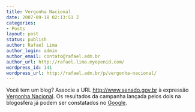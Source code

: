 ```yaml
---
title: Vergonha Nacional
date: 2007-09-18 02:13:51 Z
categories:
- Posts
layout: post
status: publish
author: Rafael Lima
author_login: admin
author_email: contato@rafael.adm.br
author_url: http://rafael.lima.myopenid.com/
wordpress_id: 141
wordpress_url: http://rafael.adm.br/p/vergonha-nacional/
---
```


Voc&ecirc; tem um blog? Associe a URL <a target="_blank" href="http://www.senado.gov.br/">http://www.senado.gov.br</a> &agrave; express&atilde;o <a target="_blank" href="http://www.senado.gov.br/">Vergonha Nacional</a>. Os resultados da campanha lan&ccedil;ada pelos dois na blogosfera j&aacute; podem ser constatados no <a target="_blank" href="http://www.google.com.br/search?q=vergonha+nacional">Google</a>.
